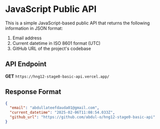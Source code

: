 # JavaScript Public API

This is a simple JavaScript-based public API that returns the following information in JSON format:

1. Email address
2. Current datetime in ISO 8601 format (UTC)
3. GitHub URL of the project's codebase

## API Endpoint

**GET** `https://hng12-stage0-basic-api.vercel.app/`

## Response Format

```json
{
  "email": "abdullateefdauda01@gmail.com",
  "current_datetime": "2025-02-06T11:08:54.033Z",
  "github_url": "https://github.com/abdul-o/hng12-stage0-basic-api"
}
